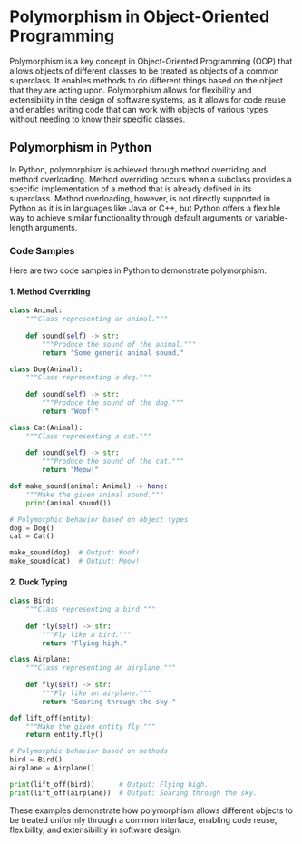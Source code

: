 # Polymorphism in Object-Oriented Programming

Polymorphism is a key concept in Object-Oriented Programming (OOP) that allows objects of different classes to be treated as objects of a common superclass. It enables methods to do different things based on the object that they are acting upon. Polymorphism allows for flexibility and extensibility in the design of software systems, as it allows for code reuse and enables writing code that can work with objects of various types without needing to know their specific classes.

## Polymorphism in Python

In Python, polymorphism is achieved through method overriding and method overloading. Method overriding occurs when a subclass provides a specific implementation of a method that is already defined in its superclass. Method overloading, however, is not directly supported in Python as it is in languages like Java or C++, but Python offers a flexible way to achieve similar functionality through default arguments or variable-length arguments.

### Code Samples

Here are two code samples in Python to demonstrate polymorphism:

#### 1. Method Overriding

```python
class Animal:
    """Class representing an animal."""
    
    def sound(self) -> str:
        """Produce the sound of the animal."""
        return "Some generic animal sound."

class Dog(Animal):
    """Class representing a dog."""
    
    def sound(self) -> str:
        """Produce the sound of the dog."""
        return "Woof!"

class Cat(Animal):
    """Class representing a cat."""
    
    def sound(self) -> str:
        """Produce the sound of the cat."""
        return "Meow!"

def make_sound(animal: Animal) -> None:
    """Make the given animal sound."""
    print(animal.sound())

# Polymorphic behavior based on object types
dog = Dog()
cat = Cat()

make_sound(dog)  # Output: Woof!
make_sound(cat)  # Output: Meow!
```

#### 2. Duck Typing

```python
class Bird:
    """Class representing a bird."""
    
    def fly(self) -> str:
        """Fly like a bird."""
        return "Flying high."

class Airplane:
    """Class representing an airplane."""
    
    def fly(self) -> str:
        """Fly like an airplane."""
        return "Soaring through the sky."

def lift_off(entity):
    """Make the given entity fly."""
    return entity.fly()

# Polymorphic behavior based on methods
bird = Bird()
airplane = Airplane()

print(lift_off(bird))      # Output: Flying high.
print(lift_off(airplane))  # Output: Soaring through the sky.
```

These examples demonstrate how polymorphism allows different objects to be treated uniformly through a common interface, enabling code reuse, flexibility, and extensibility in software design.
